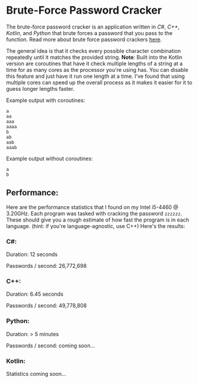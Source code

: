 # Brute-Force Password Cracker
The brute-force password cracker is an application written in *C#*, *C++*, *Kotlin*, and *Python* that brute forces a password that you pass to the function. Read more about brute force password crackers [here](https://en.wikipedia.org/wiki/Brute-force_attack).

The general idea is that it checks every possible character combination repeatedly until it matches the provided string. **Note**: Built into the Kotlin version are coroutines that have it check multiple lengths of a string at a time for as many cores as the processor you're using has. You can disable this feature and just have it run one length at a time. I've found that using multiple cores can speed up the overall process as it makes it easier for it to guess longer lengths faster.

Example output with coroutines:
```
a
aa
aaa
aaaa
b
ab
aab
aaab
```

Example output without coroutines:
```
a
b
```

## Performance:
Here are the performance statistics that I found on my Intel i5-4460 @ 3.20GHz. Each program was tasked with cracking the password `zzzzzz`. These should give you a rough estimate of how fast the program is in each language. (hint: if you're language-agnostic, use C++) Here's the results:

### C#:
Duration: 12 seconds

Passwords / second: 26,772,698

### C++:
Duration: 6.45 seconds

Passwords / second: 49,778,808

### Python:
Duration: > 5 minutes

Passwords / second: coming soon...

### Kotlin:
Statistics coming soon...

